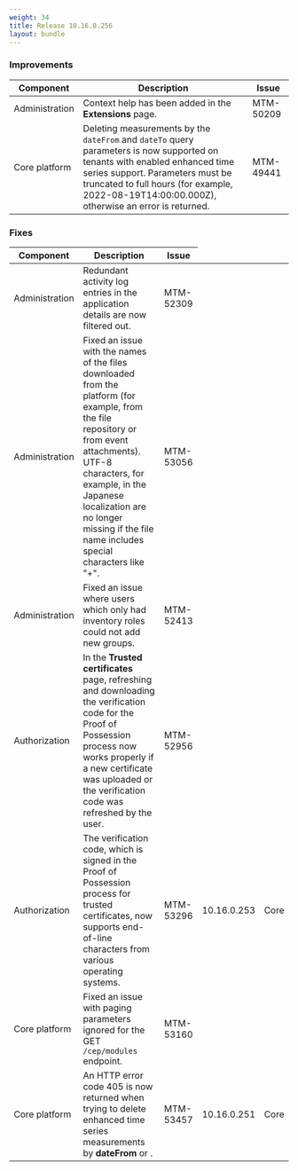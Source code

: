 ```yaml
---
weight: 34
title: Release 10.16.0.256
layout: bundle
---
```


<!--10.16.0.215-10.16.0.256-->

### Improvements

<div><table ><colgroup>
<col style="width: 15%;"><col style="width: 70%;"><col style="width: 15%;"></colgroup>
<thead><tr>
<th>
Component</th>
<th>
Description</th>
<th>
Issue</th>
</tr>
</thead><tbody>

<tr>
<td>Administration</td>
<td>Context help has been added in the <b>Extensions</b> page.</td>
<td>MTM-50209</td>
</tr>

<tr>
<td>Core platform</td>
<td>Deleting measurements by the <code>dateFrom</code> and <code>dateTo</code> query parameters is now supported on tenants with enabled enhanced time series support. Parameters must be truncated to full hours (for example, 2022-08-19T14:00:00.000Z), otherwise an error is returned.</td>
<td>MTM-49441</td>
</tr>


</tbody></table></div>

### Fixes

<div><table ><colgroup>
<col style="width: 15%;"><col style="width: 70%;"><col style="width: 15%;"></colgroup>
<thead><tr>
<th>
Component</th>
<th>
Description</th>
<th>
Issue</th>
</tr>
</thead><tbody>

<tr>
<td>Administration</td>
<td>Redundant activity log entries in the application details are now filtered out.</td>
<td>MTM-52309</td>
</tr>

<tr>
<td>Administration</td>
<td>Fixed an issue with the names of the files downloaded from the platform (for example, from the file repository or from event attachments). UTF-8 characters, for example, in the Japanese localization are no longer missing if the file name includes special characters like "+".</td>
<td>MTM-53056</td>
</tr>

<tr>
<td>Administration</td>
<td>Fixed an issue where users which only had inventory roles could not add new groups.</td>
<td>MTM-52413</td>
</tr>

<tr>
<td>Authorization</td>
<td>In the <b>Trusted certificates</b> page, refreshing and downloading the verification code for the Proof of Possession process now works properly if a new certificate was uploaded or the verification code was refreshed by the user.</td>
<td>MTM-52956</td>
</tr>

<tr>
<td>Authorization</td>
<td>The verification code, which is signed in the Proof of Possession process for trusted certificates, now supports end-of-line characters from various operating systems.</td>
<td>MTM-53296</td>
<td>10.16.0.253</td>
<td>Core</td>
</tr>

<tr>
<td>Core platform</td>
<td>Fixed an issue with paging parameters ignored for the GET <code>/cep/modules</code> endpoint.</td>
<td>MTM-53160</td>
</tr>

<tr>
<td>Core platform</td>
<td>An HTTP error code 405 is now returned when trying to delete enhanced time series measurements by <b>dateFrom</b> or <b<dateTo</b>.</td>
<td>MTM-53457</td>
<td>10.16.0.251</td>
<td>Core</td>
</tr>

</tbody></table></div>
